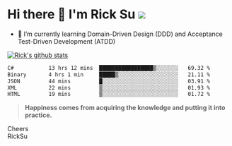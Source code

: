 # Hi there 👋 I'm Rick Su ![](https://komarev.com/ghpvc/?username=ricksu978)
<!--
**ricksu978/ricksu978** is a ✨ _special_ ✨ repository because its `README.md` (this file) appears on your GitHub profile.

Here are some ideas to get you started:

- 🔭 I’m currently working on ...
-->
- 🌱 I’m currently learning Domain-Driven Design (DDD) and Acceptance Test-Driven Development (ATDD)
<!--
- 👯 I’m looking to collaborate on ...
- 🤔 I’m looking for help with ...
- 💬 Ask me about ...
- 📫 How to reach me: ...
- 😄 Pronouns: ...
- ⚡ Fun fact: ...
-->
[![Rick's github stats](https://github-readme-stats.vercel.app/api?username=ricksu978&theme=dark)](https://github.com/ricksu978/ricksu978)

<!--START_SECTION:waka-->

```txt
C#           13 hrs 12 mins  █████████████████▒░░░░░░░   69.32 %
Binary       4 hrs 1 min     █████▒░░░░░░░░░░░░░░░░░░░   21.11 %
JSON         44 mins         █░░░░░░░░░░░░░░░░░░░░░░░░   03.91 %
XML          22 mins         ▒░░░░░░░░░░░░░░░░░░░░░░░░   01.93 %
HTML         19 mins         ▒░░░░░░░░░░░░░░░░░░░░░░░░   01.72 %
```

<!--END_SECTION:waka-->

> **Happiness comes from acquiring the knowledge and putting it into practice.**

Cheers  
RickSu 
